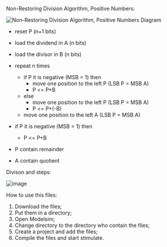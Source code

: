 Non-Restoring Division Algorithm, Positive Numbers:

![Non-Restoring Division Algorithm, Positive Numbers Diagram](https://github.com/ElTheScreeps/Algorithm_for_division_without_restoration_positive_numbers/assets/115155585/e501a9e7-83e3-4ae5-834d-afaf2892a4ea)

- reset P (n+1 bits)
- load the dividend in A (n bits)
- load the divisor in B (n bits)
- repeat n times
  - if P it is negative (MSB = 1) then
    - move one position to the left P (LSB P = MSB A)
    - P <= P+B
  - else
    - move one position to the left P (LSB P = MSB A)
    - P <= P+(-B)
  - move one position to the left A (LSB P = MSB A)
- if P it is negative (MSB = 1) then
  - P <= P+B
- P contain remainder

- A contain quotient

Divison and steps:

![image](https://user-images.githubusercontent.com/115155585/197961471-b052bc27-19cc-4384-bdef-46cd3b335cd2.png)


How to use this files:
1. Download the files;
2. Put them in a directory;
3. Open Modelsim;
4. Change directory to the directory who contain the files;
5. Create a project and add the files;
6. Compile the files and start stimulate.
